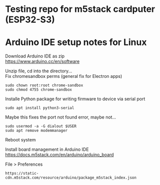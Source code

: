 # Testing repo for m5stack cardputer (ESP32-S3)  

# Arduino IDE setup notes for Linux  
Download Arduino IDE as zip  
https://www.arduino.cc/en/software  

Unzip file, cd into the directory...  
Fix chromesandbox perms (general fix for Electron apps)
```  
sudo chown root:root chrome-sandbox
sudo chmod 4755 chrome-sandbox
```  

Installe Python package for writing firmware to device via serial port    
```  
sudo apt install python3-serial
```  

Maybe this fixes the port not found error, maybe not...    
```  
sudo usermod -a -G dialout $USER
sudo apt remove modemmanager
```  
Reboot system

Install board management in Arduino IDE    
https://docs.m5stack.com/en/arduino/arduino_board  

File > Preferences  
```  
https://static-cdn.m5stack.com/resource/arduino/package_m5stack_index.json
```  

